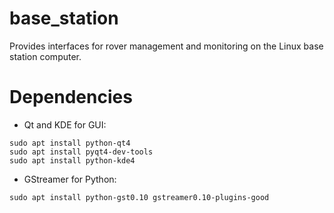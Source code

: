 # base_station
Provides interfaces for rover management and monitoring on the Linux base station computer.

# Dependencies

- Qt and KDE for GUI:
```
sudo apt install python-qt4
sudo apt install pyqt4-dev-tools
sudo apt install python-kde4
```

- GStreamer for Python:
```
sudo apt install python-gst0.10 gstreamer0.10-plugins-good
```
